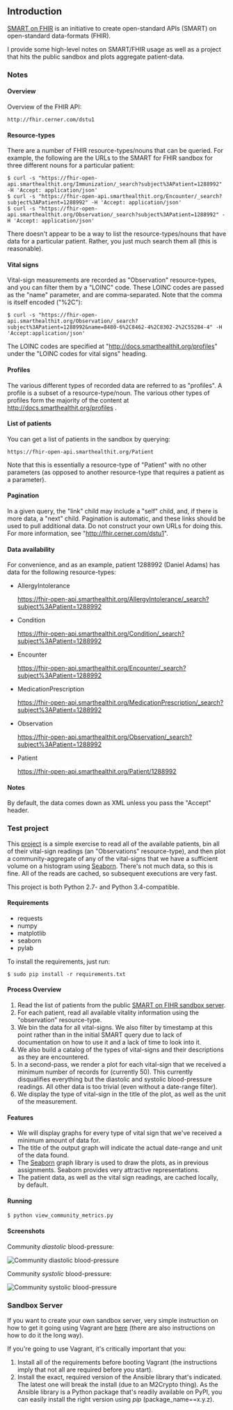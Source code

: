 ## Introduction

[SMART on FHIR](http://docs.smarthealthit.org) is an initiative to create open-standard APIs (SMART) on open-standard data-formats (FHIR).

I provide some high-level notes on SMART/FHIR usage as well as a project that hits the public sandbox and plots aggregate patient-data.

### Notes

#### Overview 

Overview of the FHIR API:

    http://fhir.cerner.com/dstu1


#### Resource-types

There are a number of FHIR resource-types/nouns that can be queried. For example, the following are the URLs to the SMART for FHIR sandbox for three different nouns for a particular patient:

```
$ curl -s "https://fhir-open-api.smarthealthit.org/Immunization/_search?subject%3APatient=1288992" -H 'Accept: application/json'
$ curl -s "https://fhir-open-api.smarthealthit.org/Encounter/_search?subject%3APatient=1288992" -H 'Accept: application/json'
$ curl -s "https://fhir-open-api.smarthealthit.org/Observation/_search?subject%3APatient=1288992" -H 'Accept: application/json'
```

There doesn't appear to be a way to list the resource-types/nouns that have data for a particular patient. Rather, you just much search them all (this is reasonable).


#### Vital signs

Vital-sign measurements are recorded as "Observation" resource-types, and you can filter them by a "LOINC" code. These LOINC codes are passed as the "name" parameter, and are comma-separated. Note that the comma is itself encoded ("%2C"):

```
$ curl -s "https://fhir-open-api.smarthealthit.org/Observation/_search?subject%3APatient=1288992&name=8480-6%2C8462-4%2C8302-2%2C55284-4" -H 'Accept:application/json'
```

The LOINC codes are specified at "http://docs.smarthealthit.org/profiles" under the "LOINC codes for vital signs" heading.


#### Profiles

The various different types of recorded data are referred to as "profiles". A profile is a subset of a resource-type/noun. The various other types of profiles form the majority of the content at http://docs.smarthealthit.org/profiles .


#### List of patients

You can get a list of patients in the sandbox by querying:

    https://fhir-open-api.smarthealthit.org/Patient

Note that this is essentially a resource-type of "Patient" with no other parameters (as opposed to another resource-type that requires a patient as a parameter).


#### Pagination

In a given query, the "link" child may include a "self" child, and, if there is more data, a "next" child. Pagination is automatic, and these links should be used to pull additional data. Do not construct your own URLs for doing this. For more information, see "http://fhir.cerner.com/dstu1".


#### Data availability

For convenience, and as an example, patient 1288992 (Daniel Adams) has data for the following resource-types:

- AllergyIntolerance

  https://fhir-open-api.smarthealthit.org/AllergyIntolerance/_search?subject%3APatient=1288992

- Condition

  https://fhir-open-api.smarthealthit.org/Condition/_search?subject%3APatient=1288992

- Encounter

  https://fhir-open-api.smarthealthit.org/Encounter/_search?subject%3APatient=1288992

- MedicationPrescription

  https://fhir-open-api.smarthealthit.org/MedicationPrescription/_search?subject%3APatient=1288992

- Observation

  https://fhir-open-api.smarthealthit.org/Observation/_search?subject%3APatient=1288992

- Patient

  https://fhir-open-api.smarthealthit.org/Patient/1288992


#### Notes

By default, the data comes down as XML unless you pass the "Accept" header.


### Test project

This [project](https://github.com/dsoprea/SMARTOnFHIRExample) is a simple exercise to read all of the available patients, bin all of their vital-sign readings (an "Observations" resource-type), and then plot a community-aggregate of any of the vital-signs that we have a sufficient volume on a histogram using [Seaborn](http://stanford.edu/~mwaskom/software/seaborn). There's not much data, so this is fine. All of the reads are cached, so subsequent executions are very fast.

This project is both Python 2.7- and Python 3.4-compatible.


#### Requirements

- requests
- numpy
- matplotlib
- seaborn
- pylab

To install the requirements, just run:

```
$ sudo pip install -r requirements.txt
```


#### Process Overview

1. Read the list of patients from the public [SMART on FIHR sandbox server](http://docs.smarthealthit.org/sandbox).
2. For each patient, read all available vitality information using the "observation" resource-type.
3. We bin the data for all vital-signs. We also filter by timestamp at this point rather than in the initial SMART query due to lack of documentation on how to use it and a lack of time to look into it.
4. We also build a catalog of the types of vital-signs and their descriptions as they are encountered.
5. In a second-pass, we render a plot for each vital-sign that we received a minimum number of records for (currently 50). This currently disqualifies everything but the diastolic and systolic blood-pressure readings. All other data is too trivial (even without a date-range filter).
6. We display the type of vital-sign in the title of the plot, as well as the unit of the measurement.


#### Features

- We will display graphs for every type of vital sign that we've received a minimum amount of data for.
- The title of the output graph will indicate the actual date-range and unit of the data found.
- The [Seaborn](http://stanford.edu/~mwaskom/software/seaborn) graph library is used to draw the plots, as in previous assignments. Seaborn provides very attractive representations.
- The patient data, as well as the vital sign readings, are cached locally, by default.


#### Running

```
$ python view_community_metrics.py 
```


#### Screenshots

Community *diastolic* blood-pressure:

![Community diastolic blood-pressure](screenshot_diastolic.png)

Community *systolic* blood-pressure:

![Community systolic blood-pressure](screenshot_systolic.png)


### Sandbox Server

If you want to create your own sandbox server, very simple instruction on how to get it going using Vagrant are [here](https://github.com/smart-on-fhir/installer) (there are also instructions on how to do it the long way). 

If you're going to use Vagrant, it's critically important that you:

1. Install all of the requirements before booting Vagrant (the instructions imply that not all are required before you start).
2. Install the exact, required version of the Ansible library that's indicated. The latest one will break the install (due to an M2Crypto thing). As the Ansible library is a Python package that's readily available on PyPI, you can easily install the right version using *pip* (package_name==x.y.z).
